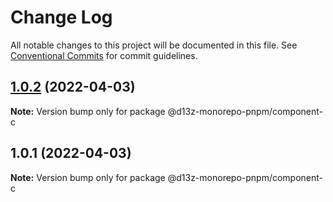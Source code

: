 # Change Log

All notable changes to this project will be documented in this file.
See [Conventional Commits](https://conventionalcommits.org) for commit guidelines.

## [1.0.2](https://github.com/dvelasquez/monorepo-pnpm/compare/@d13z-monorepo-pnpm/component-c@1.0.1...@d13z-monorepo-pnpm/component-c@1.0.2) (2022-04-03)

**Note:** Version bump only for package @d13z-monorepo-pnpm/component-c

## 1.0.1 (2022-04-03)

**Note:** Version bump only for package @d13z-monorepo-pnpm/component-c
